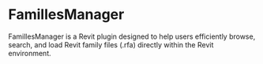 # FamillesManager
FamillesManager is a Revit plugin designed to help users efficiently browse, search, and load Revit family files (.rfa) directly within the Revit environment.
